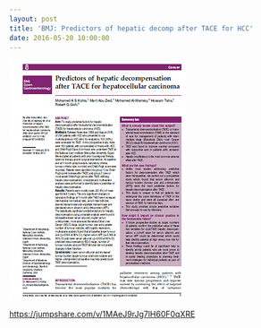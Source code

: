 ```yaml
---
layout: post
title: 'BMJ: Predictors of hepatic decomp after TACE for HCC'
date: 2016-05-20 10:00:00
---
```


![](/assets/images/bmj-predictors-of-hepatic-decomp-after-tace-for-hcc.png)

<https://jumpshare.com/v/1MAeJ9rJg7lH60F0qXRE>